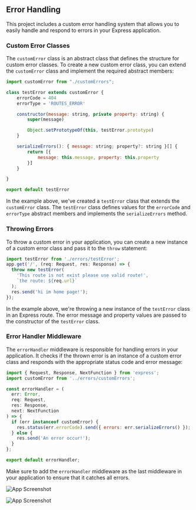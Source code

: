 ## Error Handling

This project includes a custom error handling system that allows you to easily handle and respond to errors in your Express application.

### Custom Error Classes

The `customError` class is an abstract class that defines the structure for custom error classes. To create a new custom error class, you can extend the `customError` class and implement the required abstract members:

```javascript
import customError from "./customErrors";

class testError extends customError {
    errorCode = 404
    errorType = 'ROUTES_ERROR'

    constructor(message: string, private property: string) {
        super(message)

        Object.setPrototypeOf(this, testError.prototype)
    }

    serializeErrors(): { message: string; property?: string }[] {
        return [{
            message: this.message, property: this.property
        }]
    }

}

export default testError
```

In the example above, we've created a `testError` class that extends the `customError` class. The `testError` class defines values for the `errorCode` and `errorType` abstract members and implements the `serializeErrors` method.

### Throwing Errors

To throw a custom error in your application, you can create a new instance of a custom error class and pass it to the `throw` statement:

```javascript
import testError from './errors/testError';
app.get('/', (req: Request, res: Response) => {
  throw new testError(
    'This route is not exist please use valid route!',
    `the route: ${req.url}`
  );
  res.send('hi im home page!');
});
```

In the example above, we're throwing a new instance of the `testError` class in an Express route. The error message and property values are passed to the constructor of the `testError` class.

### Error Handler Middleware

The `errorHandler` middleware is responsible for handling errors in your application. It checks if the thrown error is an instance of a custom error class and responds with the appropriate status code and error message:

```javascript
import { Request, Response, NextFunction } from 'express';
import customError from '../errors/customErrors';

const errorHandler = (
  err: Error,
  req: Request,
  res: Response,
  next: NextFunction
) => {
  if (err instanceof customError) {
    res.status(err.errorCode).send({ errors: err.serializeErrors() });
  } else {
    res.send('An error occur!');
  }
};

export default errorHandler;
```

Make sure to add the `errorHandler` middleware as the last middleware in your application to ensure that it catches all errors.

![App Screenshot](https://i.ibb.co/Gk2QyGG/Screenshot-2023-07-12-075734.png)

![App Screenshot](https://i.ibb.co/yyvGs19/Screenshot-2023-07-05-070127.png)
